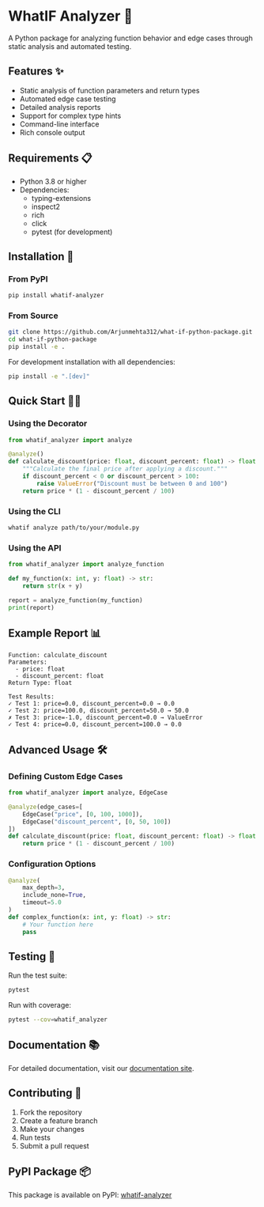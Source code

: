 # WhatIF Analyzer 🧪

A Python package for analyzing function behavior and edge cases through static analysis and automated testing.

## Features ✨

- Static analysis of function parameters and return types
- Automated edge case testing
- Detailed analysis reports
- Support for complex type hints
- Command-line interface
- Rich console output

## Requirements 📋

- Python 3.8 or higher
- Dependencies:
  - typing-extensions
  - inspect2
  - rich
  - click
  - pytest (for development)

## Installation 🚀

### From PyPI

```bash
pip install whatif-analyzer
```

### From Source

```bash
git clone https://github.com/Arjunmehta312/what-if-python-package.git
cd what-if-python-package
pip install -e .
```

For development installation with all dependencies:

```bash
pip install -e ".[dev]"
```

## Quick Start 🏃‍♂️

### Using the Decorator

```python
from whatif_analyzer import analyze

@analyze()
def calculate_discount(price: float, discount_percent: float) -> float:
    """Calculate the final price after applying a discount."""
    if discount_percent < 0 or discount_percent > 100:
        raise ValueError("Discount must be between 0 and 100")
    return price * (1 - discount_percent / 100)
```

### Using the CLI

```bash
whatif analyze path/to/your/module.py
```

### Using the API

```python
from whatif_analyzer import analyze_function

def my_function(x: int, y: float) -> str:
    return str(x + y)

report = analyze_function(my_function)
print(report)
```

## Example Report 📊

```
Function: calculate_discount
Parameters:
  - price: float
  - discount_percent: float
Return Type: float

Test Results:
✓ Test 1: price=0.0, discount_percent=0.0 → 0.0
✓ Test 2: price=100.0, discount_percent=50.0 → 50.0
✗ Test 3: price=-1.0, discount_percent=0.0 → ValueError
✓ Test 4: price=0.0, discount_percent=100.0 → 0.0
```

## Advanced Usage 🛠️

### Defining Custom Edge Cases

```python
from whatif_analyzer import analyze, EdgeCase

@analyze(edge_cases=[
    EdgeCase("price", [0, 100, 1000]),
    EdgeCase("discount_percent", [0, 50, 100])
])
def calculate_discount(price: float, discount_percent: float) -> float:
    return price * (1 - discount_percent / 100)
```

### Configuration Options

```python
@analyze(
    max_depth=3,
    include_none=True,
    timeout=5.0
)
def complex_function(x: int, y: float) -> str:
    # Your function here
    pass
```

## Testing 🧪

Run the test suite:

```bash
pytest
```

Run with coverage:

```bash
pytest --cov=whatif_analyzer
```

## Documentation 📚

For detailed documentation, visit our [documentation site](https://whatif-analyzer.readthedocs.io/).

## Contributing 🤝

1. Fork the repository
2. Create a feature branch
3. Make your changes
4. Run tests
5. Submit a pull request

## PyPI Package 📦

This package is available on PyPI: [whatif-analyzer](https://pypi.org/project/whatif-analyzer/)